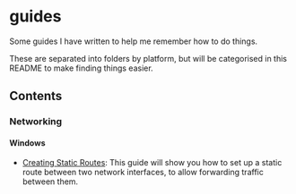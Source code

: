 # guides

Some guides I have written to help me remember how to do things.

These are separated into folders by platform, but will be categorised in this README to
make finding things easier.

## Contents

### Networking

#### Windows

- [Creating Static Routes](./Windows/Create_Static_Routes.md):
  This guide will show you how to set up a static route between two network interfaces,
  to allow forwarding traffic between them.
